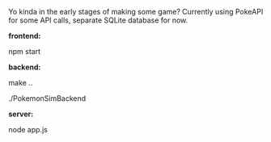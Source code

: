 Yo kinda in the early stages of making some game? Currently using PokeAPI for some API calls, separate SQLite database for now.

**frontend:**

npm start

**backend:**

make ..

./PokemonSimBackend

**server:**

node app.js
